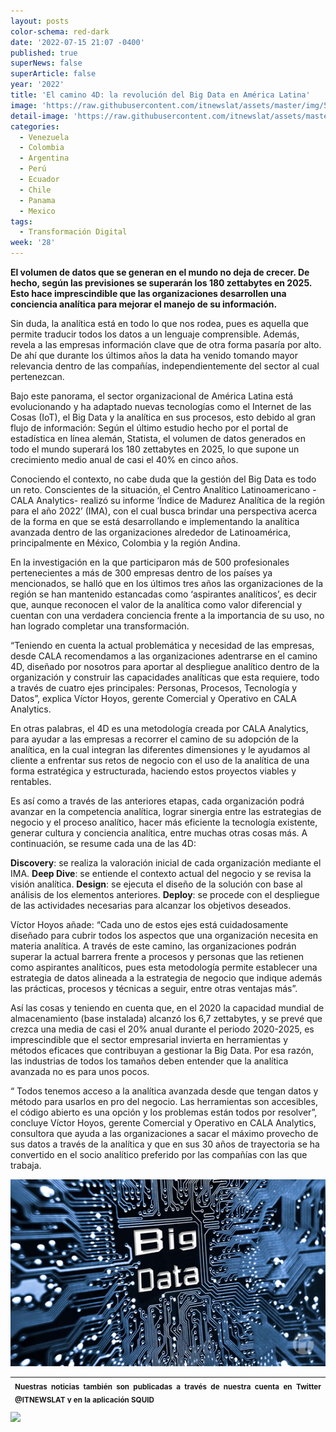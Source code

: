 ```yaml
---
layout: posts
color-schema: red-dark
date: '2022-07-15 21:07 -0400'
published: true
superNews: false
superArticle: false
year: '2022'
title: 'El camino 4D: la revolución del Big Data en América Latina'
image: 'https://raw.githubusercontent.com/itnewslat/assets/master/img/540x320/Big-Data-p.jpg'
detail-image: 'https://raw.githubusercontent.com/itnewslat/assets/master/img/1024x680/Big-Data-g.jpg'
categories:
  - Venezuela
  - Colombia
  - Argentina
  - Perú
  - Ecuador
  - Chile
  - Panama
  - Mexico
tags:
  - Transformación Digital
week: '28'
---
```

**El volumen de datos que se generan en el mundo no deja de crecer. De hecho, según las previsiones se superarán los 180 zettabytes en 2025. Esto hace imprescindible que las organizaciones desarrollen una conciencia analítica para mejorar el manejo de su información.**  

Sin duda, la analítica está en todo lo que nos rodea, pues es aquella que permite traducir todos los datos a un lenguaje comprensible. Además, revela a las empresas información clave que de otra forma pasaría por alto. De ahí que durante los últimos años la data ha venido tomando mayor relevancia dentro de las compañías, independientemente del sector al cual pertenezcan.  

Bajo este panorama, el sector organizacional de América Latina está evolucionando y ha adaptado nuevas tecnologías como el Internet de las Cosas (IoT), el Big Data y la analítica en sus procesos, esto debido al gran flujo de información: Según el último estudio hecho por el portal de estadística en línea alemán, Statista, el volumen de datos generados en todo el mundo superará los 180 zettabytes en 2025, lo que supone un crecimiento medio anual de casi el 40% en cinco años. 

Conociendo el contexto, no cabe duda que la gestión del Big Data es todo un reto. Conscientes de la situación, el Centro Analítico Latinoamericano -CALA Analytics- realizó su informe ‘Índice de Madurez Analítica de la región para el año 2022’ (IMA), con el cual busca brindar una perspectiva acerca de la forma en que se está desarrollando e implementando la analítica avanzada dentro de las organizaciones alrededor de Latinoamérica, principalmente en México, Colombia y la región Andina.  

En la investigación en la que participaron más de 500 profesionales pertenecientes a más de 300 empresas dentro de los países ya mencionados, se halló que en los últimos tres años las organizaciones de la región se han mantenido estancadas como ‘aspirantes analíticos’, es decir que, aunque reconocen el valor de la analítica como valor diferencial y cuentan con una verdadera conciencia frente a la importancia de su uso, no han logrado completar una transformación.

“Teniendo en cuenta la actual problemática y necesidad de las empresas, desde CALA recomendamos a las organizaciones adentrarse en el camino 4D, diseñado por nosotros para aportar al despliegue analítico dentro de la organización y construir las capacidades analíticas que esta requiere, todo a través de cuatro ejes principales: Personas, Procesos, Tecnología y Datos”, explica Víctor Hoyos, gerente Comercial y Operativo en CALA Analytics.

En otras palabras, el 4D es una metodología creada por CALA Analytics, para ayudar a las empresas a recorrer el camino de su adopción de la analítica, en la cual integran las diferentes dimensiones y le ayudamos al cliente a enfrentar sus retos de negocio con el uso de la analítica de una forma estratégica y estructurada, haciendo estos proyectos viables y rentables.

Es así como a través de las anteriores etapas, cada organización podrá avanzar en la competencia analítica, lograr sinergia entre las estrategias de negocio y el proceso analítico, hacer más eficiente la tecnología existente, generar cultura y conciencia analítica, entre muchas otras cosas más. A continuación, se resume cada una de las 4D:

**Discovery**: se realiza la valoración inicial de cada organización mediante el IMA.
**Deep Dive**: se entiende el contexto actual del negocio y se revisa la visión analítica.
**Design**: se ejecuta el diseño de la solución con base al análisis de los elementos anteriores.
**Deploy**: se procede con el despliegue de las actividades necesarias para alcanzar los objetivos deseados.

Víctor Hoyos añade: “Cada uno de estos ejes está cuidadosamente diseñado para cubrir todos los aspectos que una organización necesita en materia analítica. A través de este camino, las organizaciones podrán superar la actual barrera frente a procesos y personas que las retienen como aspirantes analíticos, pues esta metodología permite establecer una estrategia de datos alineada a la estrategia de negocio que indique además las prácticas, procesos y técnicas a seguir, entre otras ventajas más”. 

Así las cosas y teniendo en cuenta que, en el 2020 la capacidad mundial de almacenamiento (base instalada) alcanzó los 6,7 zettabytes, y se prevé que crezca una media de casi el 20% anual durante el periodo 2020-2025, es imprescindible que el sector empresarial invierta en herramientas y métodos eficaces que contribuyan a gestionar la Big Data. Por esa razón, las industrias de todos los tamaños deben entender que la analítica avanzada no es para unos pocos.

“ Todos tenemos acceso a la analítica avanzada desde que tengan datos y método para usarlos en pro del negocio. Las herramientas son accesibles, el código abierto es una opción y los problemas están todos por resolver”, concluye Víctor Hoyos, gerente Comercial y Operativo en CALA Analytics, consultora que ayuda a las organizaciones a sacar el máximo provecho de sus datos a través de la analítica y que en sus 30 años de trayectoria se ha convertido en el socio analítico preferido por las compañías con las que trabaja.

![](https://raw.githubusercontent.com/itnewslat/assets/master/img/540x320/Big-Data-p.jpg)

<table style="height: 42px;" width="569">
<tbody>
<tr>
<td style="text-align: justify;"><sub><strong>Nuestras noticias también son publicadas a través de nuestra cuenta en Twitter <a href="https://twitter.com/itnewslat?lang=es">@ITNEWSLAT</a> y en la aplicación <a href="https://squidapp.co/en/">SQUID</a></strong></sub></td>
</tr>
</tbody>
</table>

<img src="https://tracker.metricool.com/c3po.jpg?hash=56f88a41e39ab42c063cc51676587a04"/>
